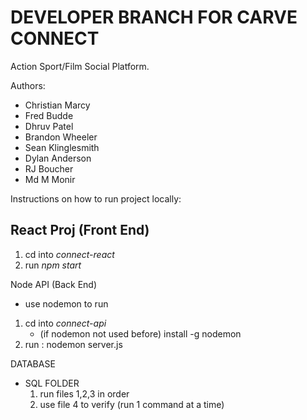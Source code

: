 # DEVELOPER BRANCH FOR CARVE CONNECT

Action Sport/Film Social Platform.

Authors:
- Christian Marcy
- Fred Budde
- Dhruv Patel
- Brandon Wheeler
- Sean Klinglesmith
- Dylan Anderson
- RJ Boucher
- Md M Monir

Instructions on how to run project locally:

React Proj (Front End)
- 
1) cd into *connect-react*
2) run *npm start*


Node API (Back End)
- use nodemon to run
1) cd into *connect-api*
    - (if nodemon not used before) install -g nodemon
2) run : nodemon server.js

DATABASE
  - SQL FOLDER
    1) run files 1,2,3 in order
    2) use file 4 to verify (run 1 command at a time)

